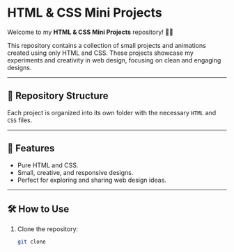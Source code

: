 # HTML & CSS Mini Projects

Welcome to my **HTML & CSS Mini Projects** repository! 🎨✨  

This repository contains a collection of small projects and animations created using only HTML and CSS. These projects showcase my experiments and creativity in web design, focusing on clean and engaging designs.

---

## 📂 Repository Structure

Each project is organized into its own folder with the necessary `HTML` and `CSS` files.  


---

## 🌟 Features

- Pure HTML and CSS.
- Small, creative, and responsive designs.
- Perfect for exploring and sharing web design ideas.

---

## 🛠️ How to Use

1. Clone the repository:  
   ```bash
   git clone 
